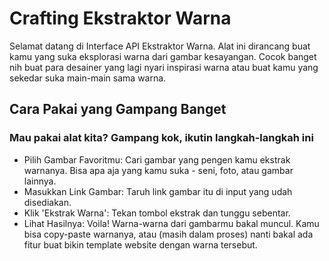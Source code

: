 # Crafting Ekstraktor Warna

Selamat datang di Interface API Ekstraktor Warna. Alat ini dirancang buat kamu yang suka eksplorasi warna dari gambar kesayangan. Cocok banget nih buat para desainer yang lagi nyari inspirasi warna atau buat kamu yang sekedar suka main-main sama warna.

## Cara Pakai yang Gampang Banget

### Mau pakai alat kita? Gampang kok, ikutin langkah-langkah ini

- Pilih Gambar Favoritmu: Cari gambar yang pengen kamu ekstrak warnanya. Bisa apa aja yang kamu suka - seni, foto, atau gambar lainnya.
- Masukkan Link Gambar: Taruh link gambar itu di input yang udah disediakan.
- Klik 'Ekstrak Warna': Tekan tombol ekstrak dan tunggu sebentar.
- Lihat Hasilnya: Voila! Warna-warna dari gambarmu bakal muncul. Kamu bisa copy-paste warnanya, atau (masih dalam proses) nanti bakal ada fitur buat bikin template website dengan warna tersebut.
